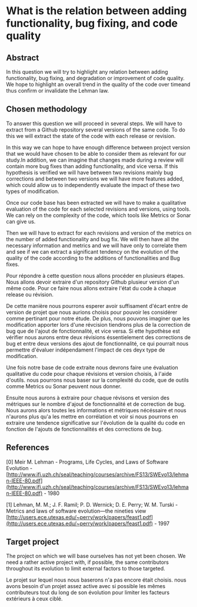 # What is the relation between adding functionality, bug fixing, and code quality

## Abstract

In this question we will try to highlight any relation between adding functionality, bug fixing, and degradation or improvement of code quality. We hope to highlight an overall trend in the quality of the code over timeand thus confirm or invalidate the Lehman law.

## Chosen methodology

To answer this question we will proceed in several steps. We will have to extract from a Github repository several versions of the same code. To do this we will extract the state of the code with each release or revision.

In this way we can hope to have enough difference between project version that we would have chosen to be able to consider them as relevant for our study.In addition, we can imagine that changes made during a review will contain more bug fixes than adding functionality, and vice versa. If this hypothesis is verified we will have between two revisions mainly bug corrections and between two versions we will have more features added, which could allow us to independently evaluate the impact of these two types of modification.

Once our code base has been extracted we will have to make a qualitative evaluation of the code for each selected revisions and versions, using tools. We can rely on the complexity of the code, which tools like Metrics or Sonar can give us.

Then we will have to extract for each revisions and version of the metrics on the number of added functionality and bug fix. We will then have all the necessary information and metrics and we will have only to correlate them and see if we can extract a significant tendency on the evolution of the quality of the code according to the additions of functionalities and Bug fixes.

Pour répondre à cette question nous allons procéder en plusieurs étapes. Nous allons devoir extraire d'un repository Github plusieur version d'un même code. Pour ce faire nous allons extraire l'état du code à chaque release ou révision.

De cette manière nous pourrons esperer avoir suffisament d'écart entre de version de projet que nous aurions choisis pour pouvoir les considérer comme pertinant pour notre étude. De plus, nous pouvons imaginer que les modification apporter lors d'une révcision tiendrons plus de la correction de bug que de l'ajout de fonctionnalité, et vice versa. Si ette hypothèse est vérifier nous aurons entre deux révisions éssentielement des corrections de bug et entre deux versions des ajout de fonctionnalité, ce qui pourrait nous permettre d'évaluer indépendament l'impact de ces deyx type de modification.

Une fois notre base de code extraite nous devrons faire une évaluation qualitative du code pour chaque révisions et version choisis, à l'aide d'outils. nous pourrons nous baser sur la complexité du code, que de outils comme Metrics ou Sonar peuvent nous donner.

Ensuite nous aurons à extraire pour chaque révisons et version des métriques sur le nombre d'ajout de fonctionnalité et de correction de bug. Nous aurons alors toutes les informations et métriques nécéssaire et nous n'aurons plus qu'a les mettre en corrélation et voir si nous pourrons en extraire une tendence significative sur l'évolution de la qualité du code en fonction de l'ajouts de fonctionnalités et des corrections de bug.

## References

\[0\] Meir M. Lehman - Programs, Life Cycles, and Laws of Software Evolution - [http://www.ifi.uzh.ch/seal/teaching/courses/archive/FS13/SWEvo13/lehman-IEEE-80.pdf](http://www.ifi.uzh.ch/seal/teaching/courses/archive/FS13/SWEvo13/lehman-IEEE-80.pdf)  - 1980

\[1\] Lehman, M. M.; J. F. Ramil; P. D. Wernick; D. E. Perry; W. M. Turski - Metrics and laws of software evolution—the nineties view [http://users.ece.utexas.edu/~perry/work/papers/feast1.pdf](http://users.ece.utexas.edu/~perry/work/papers/feast1.pdf)  -  1997

## Target project

The project on which we will base ourselves has not yet been chosen. We need a rather active project with, if possible, the same contributors throughout its evolution to limit external factors to those targeted.

Le projet sur lequel nous nous baserons n'a pas encore était choisis. nous avons besoin d'un projet assez active avec si possible les mêmes contributeurs tout du long de son évolution pour limiter les facteurs extérieurs à ceux ciblé.

